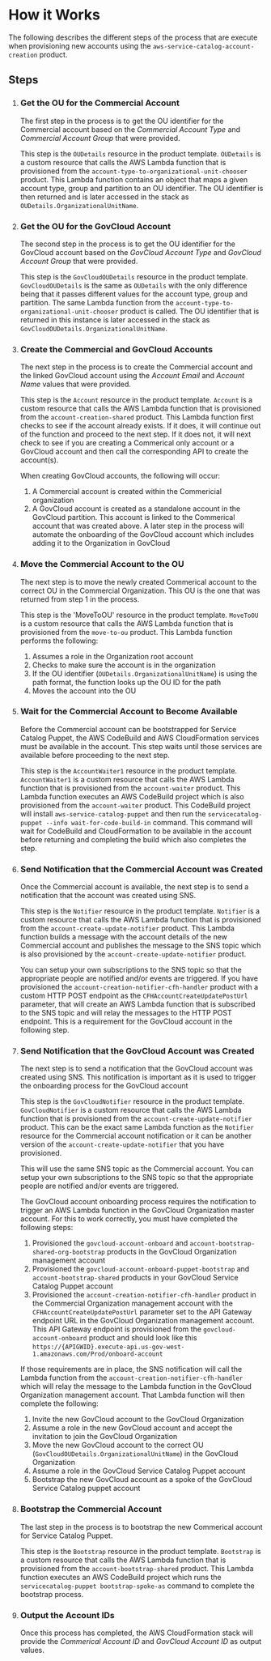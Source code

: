 # How it Works

The following describes the different steps of the process that are execute when provisioning new accounts using the `aws-service-catalog-account-creation` product.

## Steps

1. ### **Get the OU for the Commercial Account**
    The first step in the process is to get the OU identifier for the Commercial account based on the *Commercial Account Type* and *Commercial Account Group* that were provided. 
    
    This step is the `OUDetails` resource in the product template. `OUDetails` is a custom resource that calls the AWS Lambda function that is provisioned from the `account-type-to-organizational-unit-chooser` product. This Lambda function contains an object that maps a given account type, group and partition to an OU identifier. The OU identifier is then returned and is later accessed in the stack as `OUDetails.OrganizationalUnitName`.   

2. ### **Get the OU for the GovCloud Account**
    The second step in the process is to get the OU identifier for the GovCloud account based on the *GovCloud Account Type* and *GovCloud Account Group* that were provided. 
    
    This step is the `GovCloudOUDetails` resource in the product template. `GovCloudOUDetails` is the same as `OUDetails` with the only difference being that it passes different values for the account type, group and partition. The same Lambda function from the `account-type-to-organizational-unit-chooser` product is called. The OU identifier that is returned in this instance is later accessed in the stack as `GovCloudOUDetails.OrganizationalUnitName`.

3. ### **Create the Commercial and GovCloud Accounts**
    The next step in the process is to create the Commercial account and the linked GovCloud account using the *Account Email* and *Account Name* values that were provided.

    This step is the `Account` resource in the product template. `Account` is a custom resource that calls the AWS Lambda function that is provisioned from the `account-creation-shared` product. This Lambda function first checks to see if the account already exists. If it does, it will continue out of the function and proceed to the next step. If it does not, it will next check to see if you are creating a Commerical only account or a GovCloud account and then call the corresponding API to create the account(s).

    When creating GovCloud accounts, the following will occur:<br>
    1. A Commercial account is created within the Commericial organization
    2. A GovCloud account is created as a standalone account in the GovCloud partition. This account is linked to the Commerical account that was created above. A later step in the process will automate the onboarding of the GovCloud account which includes adding it to the Organization in GovCloud

4. ### **Move the Commercial Account to the OU**
    The next step is to move the newly created Commerical account to the correct OU in the Commercial Organization. This OU is the one that was returned from step 1 in the process.

    This step is the 'MoveToOU' resource in the product template. `MoveToOU` is a custom resource that calls the AWS Lambda function that is provisioned from the `move-to-ou` product. This Lambda function performs the following:<br>
    1. Assumes a role in the Organization root account
    2. Checks to make sure the account is in the organization
    3. If the OU identifier (`OUDetails.OrganizationalUnitName`) is using the path format, the function looks up the OU ID for the path
    4. Moves the account into the OU

5. ### **Wait for the Commercial Account to Become Available**
    Before the Commercial account can be bootstrapped for Service Catalog Puppet, the AWS CodeBuild and AWS CloudFormation services must be available in the account. This step waits until those services are available before proceeding to the next step.

    This step is the `AccountWaiter1` resource in the product template. `AccountWaiter1` is a custom resource that calls the AWS Lambda function that is provisioned from the `account-waiter` product. This Lambda function executes an AWS CodeBuild project which is also provisioned from the `account-waiter` product. This CodeBuild project will install `aws-service-catalog-puppet` and then run the `servicecatalog-puppet --info wait-for-code-build-in` command. This command will wait for CodeBuild and CloudFormation to be available in the account before returning and completing the build which also completes the step. 

6. ### **Send Notification that the Commercial Account was Created**
    Once the Commercial account is available, the next step is to send a notification that the account was created using SNS.

    This step is the `Notifier` resource in the product template. `Notifier` is a custom resource that calls the AWS Lambda function that is provisioned from the `account-create-update-notifier` product. This Lambda function builds a message with the account details of the new Commercial account and publishes the message to the SNS topic which is also provisioned by the `account-create-update-notifier` product. 

    You can setup your own subscriptions to the SNS topic so that the appropriate people are notified and/or events are triggered. If you have provisioned the `account-creation-notifier-cfh-handler` product with a custom HTTP POST endpoint as the `CFHAccountCreateUpdatePostUrl` parameter, that will create an AWS Lambda function that is subscribed to the SNS topic and will relay the messages to the HTTP POST endpoint. This is a requirement for the GovCloud account in the following step.

7. ### **Send Notification that the GovCloud Account was Created**
    The next step is to send a notification that the GovCloud account was created using SNS. This notification is important as it is used to trigger the onboarding process for the GovCloud account

    This step is the `GovCloudNotifier` resource in the product template. `GovCloudNotifier` is a custom resource that calls the AWS Lambda function that is provisioned from the `account-create-update-notifier` product. This can be the exact same Lambda function as the `Notifier` resource for the Commercial account notification or it can be another version of the `account-create-update-notifier` that you have provisioned.

    This will use the same SNS topic as the Commercial account. You can setup your own subscriptions to the SNS topic so that the appropriate people are notified and/or events are triggered. 
    
    The GovCloud account onboarding process requires the notification to trigger an AWS Lambda function in the GovCloud Organization master account. For this to work correctly, you must have completed the following steps:
    1. Provisioned the `govcloud-account-onboard` and `account-bootstrap-shared-org-bootstrap` products in the GovCloud Organization management account
    2. Provisioned the `govcloud-account-onboard-puppet-bootstrap` and `account-bootstrap-shared` products in your GovCloud Service Catalog Puppet account
    3. Provisioned the `account-creation-notifier-cfh-handler` product in the Commercial Organization management account with the `CFHAccountCreateUpdatePostUrl` parameter set to the API Gateway endpoint URL in the GovCloud Organization management account. This API Gateway endpoint is provisioned from the `govcloud-account-onboard` product and should look like this `https://{APIGWID}.execute-api.us-gov-west-1.amazonaws.com/Prod/onboard-account` 

    If those requirements are in place, the SNS notification will call the Lambda function from the `account-creation-notifier-cfh-handler` which will relay the message to the Lambda function in the GovCloud Organization management account. That Lambda function will then complete the following:
    1. Invite the new GovCloud account to the GovCloud Organization
    2. Assume a role in the new GovCloud account and accept the invitation to join the GovCloud Organization
    3. Move the new GovCloud account to the correct OU (`GovCloudOUDetails.OrganizationalUnitName`) in the GovCloud Organization
    4. Assume a role in the GovCloud Service Catalog Puppet account
    5. Bootstrap the new GovCloud account as a spoke of the GovCloud Service Catalog puppet account

8. ### **Bootstrap the Commercial Account**
    The last step in the process is to bootstrap the new Commerical account for Service Catalog Puppet.

    This step is the `Bootstrap` resource in the product template. `Bootstrap` is a custom resource that calls the AWS Lambda function that is provisioned from the `account-bootstrap-shared` product. This Lambda function executes an AWS CodeBuild project which runs the `servicecatalog-puppet bootstrap-spoke-as` command to complete the bootstrap process.

9. ### **Output the Account IDs**
    Once this process has completed, the AWS CloudFormation stack will provide the *Commerical Account ID* and *GovCloud Account ID* as output values.